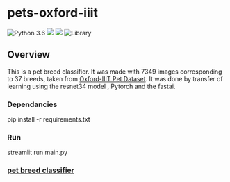# pets-oxford-iiit
 
![Python 3.6](https://img.shields.io/badge/Python-3.6-brightgreen.svg)  ![](https://img.shields.io/badge/Deployed_on-Heroku-blue.svg) 
![](https://img.shields.io/badge/fastai-pytorch-orange.svg)  ![Library](https://img.shields.io/badge/Streamlit-red.svg)

## Overview
This is a pet breed classifier. It was made with 7349 images corresponding to 37 breeds, taken from  [Oxford-IIIT Pet Dataset](http://www.robots.ox.ac.uk/~vgg/data/pets/). It was done by transfer of learning using the resnet34 model , Pytorch and the fastai.


### Dependancies
pip install -r requirements.txt

### Run
streamlit run main.py
### [pet breed classifier](https://dog-cat-breed-classifier.herokuapp.com/)
